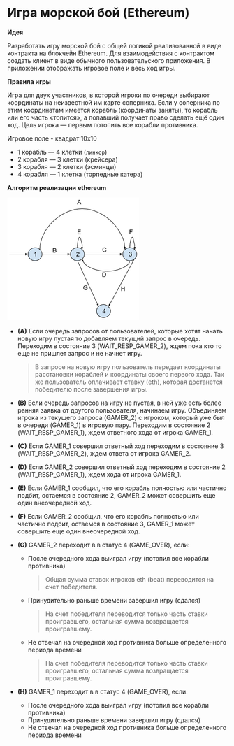 # Игра морской бой (Ethereum)

**Идея**

Разработать игру морской бой с общей логикой реализованной в виде контракта на блокчейн Ethereum. Для взаимодействия с контрактом создать клиент в виде обычного пользовательского приложения. В приложении отображать игровое поле и весь ход игры.

**Правила игры**

Игра для двух участников, в которой игроки по очереди выбирают координаты на неизвестной им карте соперника. Если у соперника по этим координатам имеется корабль (координаты заняты), то корабль или его часть «топится», а попавший получает право сделать ещё один ход. Цель игрока — первым потопить все корабли противника.

Игровое поле - квадрат 10х10
* 1 корабль — 4 клетки (`линкор`)
* 2 корабля — 3 клетки (крейсера)
* 3 корабля — 2 клетки (эсминцы)
* 4 корабля — 1 клетка (торпедные катера)

**Алгоритм реализации ethereum**

![конечный автомат выполнения программы](img/automat.png)

* **(A)** Если очередь запросов от пользователей, которые хотят начать новую игру пустая то добавляем текущий запрос в очередь. Переходим в состояние 3 (WAIT_RESP_GAMER_2), ждем пока кто то еще не пришлет запрос и не начнет игру. 
  > В запросе на новую игру пользователь передает координаты расстановки кораблей и координаты своего первого хода. Так же пользователь оплачивает ставку (eth), которая достанется победителю после завершения игры.

* **(B)** Если очередь запросов на игру не пустая, в ней уже есть более ранняя заявка от другого пользователя, начинаем игру. Объединяем игрока из текущего запроса (GAMER_2) с игроком, который уже был в очереди (GAMER_1) в игровую пару. Переходим в состояние 2 (WAIT_RESP_GAMER_1), ждем ответного хода от игрока GAMER_1.


* **(C)** Если GAMER_1 совершил ответный ход переходим в состояние 3 (WAIT_RESP_GAMER_2), ждем ответа от игрока GAMER_2.


* **(D)** Если GAMER_2 совершил ответный ход переходим в состояние 2 (WAIT_RESP_GAMER_1), ждем хода от игрока GAMER_1.


* **(E)** Если GAMER_1 сообщил, что его корабль полностью или частично подбит, остаемся в состояние 2, GAMER_2 может совершить еще один внеочередной ход.


* **(F)** Если GAMER_2 сообщил, что его корабль полностью или частично подбит, остаемся в состояние 3, GAMER_1 может совершить еще один внеочередной ход.


* **(G)** GAMER_2 переходит в в статус 4 (GAME_OVER), если:
  * После очередного хода выиграл игру (потопил все корабли противника) 
    > Общая сумма ставок игроков eth (beat) переводится на счет победителя.
  * Принудительно раньше времени завершил игру (сдался) 
    > На счет победителя переводится только часть ставки проигравшего, остальная сумма возвращается проигравшему.
  * Не отвечал на очередной ход противника больше определенного периода времени
    > На счет победителя переводится только часть ставки проигравшего, остальная сумма возвращается проигравшему.


* **(H)** GAMER_1 переходит в в статус 4 (GAME_OVER), если:
  * После очередного хода выиграл игру (потопил все корабли противника)
  * Принудительно раньше времени завершил игру (сдался) 
  * Не отвечал на очередной ход противника больше определенного периода времени